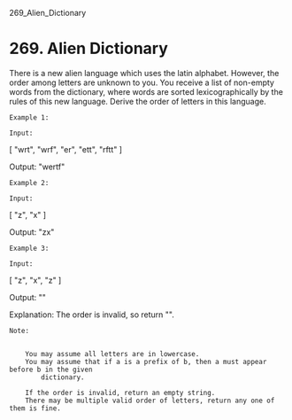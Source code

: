 269_Alien_Dictionary
# 269. Alien Dictionary

There is a new alien language which uses the latin alphabet. However, the order among letters
        are unknown to you. You receive a list of non-empty words from the dictionary, where
        words are sorted lexicographically by the rules of this new language. Derive the
        order of letters in this language.

    Example 1:

    Input:
[
  "wrt",
  "wrf",
  "er",
  "ett",
  "rftt"
]

Output: "wertf"

    Example 2:

    Input:
[
  "z",
  "x"
]

Output: "zx"

    Example 3:

    Input:
[
  "z",
  "x",
  "z"
]

Output: "" 

Explanation: The order is invalid, so return "".

    Note:

    
        You may assume all letters are in lowercase.
        You may assume that if a is a prefix of b, then a must appear before b in the given
            dictionary.
        
        If the order is invalid, return an empty string.
        There may be multiple valid order of letters, return any one of them is fine.